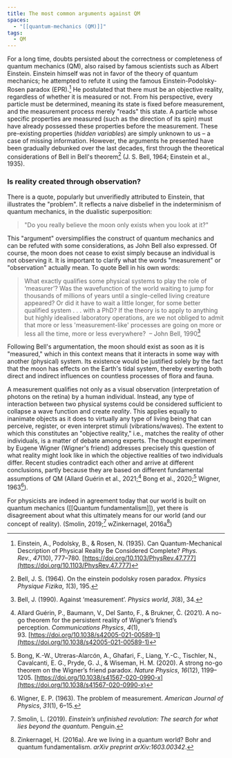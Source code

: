 ```yaml
---
title: The most common arguments against QM
spaces:
  - "[[quantum-mechanics (QM)]]"
tags:
  - QM
---
```



For a long time, doubts persisted about the correctness or completeness of quantum mechanics (QM), also raised by famous scientists such as Albert Einstein. Einstein himself was not in favor of the theory of quantum mechanics; he attempted to refute it using the famous Einstein-Podolsky-Rosen paradox (EPR).[^1] He postulated that there must be an objective reality, regardless of whether it is measured or not. From his perspective, every particle must be determined, meaning its state is fixed before measurement, and the measurement process merely "reads" this state. A particle whose specific properties are measured (such as the direction of its spin) must have already possessed these properties before the measurement. These pre-existing properties (*hidden variables*) are simply unknown to us – a case of missing information. However, the arguments he presented have been gradually debunked over the last decades, first through the theoretical considerations of Bell in Bell's theorem[^2] (J. S. Bell, 1964; Einstein et al., 1935).

### Is reality created through observation?

There is a quote, popularly but unverifiedly attributed to Einstein, that illustrates the "problem". It reflects a naive disbelief in the indeterminism of quantum mechanics, in the dualistic superposition:

> "Do you really believe the moon only exists when you look at it?"

This "argument" oversimplifies the construct of quantum mechanics and can be refuted with some considerations, as John Bell also expressed. Of course, the moon does not cease to exist simply because an individual is not observing it. It is important to clarify what the words "measurement" or "observation" actually mean. To quote Bell in his own words:


> What exactly qualifies some physical systems to play the role of ‘measurer’? Was the wavefunction of the world waiting to jump for thousands of millions of years until a single-celled living creature appeared? Or did it have to wait a little longer, for some better qualified system . . . with a PhD? If the theory is to apply to anything but highly idealised laboratory operations, are we not obliged to admit that more or less 'measurement-like' processes are going on more or less all the time, more or less everywhere? 
> – John Bell, 1990[^3]
>  

Following Bell's argumentation, the moon should exist as soon as it is "measured," which in this context means that it interacts in some way with another (physical) system. Its existence would be justified solely by the fact that the moon has effects on the Earth's tidal system, thereby exerting both direct and indirect influences on countless processes of flora and fauna.

A measurement qualifies not only as a visual observation (interpretation of photons on the retina) by a human individual. Instead, any type of interaction between two physical systems could be considered sufficient to collapse a wave function and create *reality*. This applies equally to inanimate objects as it does to virtually any type of living being that can perceive, register, or even interpret stimuli (vibrations/waves). The extent to which this constitutes an "objective reality," i.e., matches the reality of other individuals, is a matter of debate among experts.
The thought experiment by Eugene Wigner (Wigner's friend) addresses precisely this question of what reality might look like in which the objective realities of two individuals differ. Recent studies contradict each other and arrive at different conclusions, partly because they are based on different fundamental assumptions of QM (Allard Guérin et al., 2021;[^4] Bong et al., 2020;[^5] Wigner, 1963[^6]).

For physicists are indeed in agreement today that our world is built on quantum mechanics ([[Quantum fundamentalism]]), yet there is disagreement about what this ultimately means for our world (and our concept of reality). (Smolin, 2019;[^7] wZinkernagel, 2016a[^8])

[^1]: Einstein, A., Podolsky, B., & Rosen, N. (1935). Can Quantum-Mechanical Description of Physical Reality Be Considered Complete? _Phys. Rev._, _47_(10), 777–780. [https://doi.org/10.1103/PhysRev.47.777](https://doi.org/10.1103/PhysRev.47.777)
[^2]: Bell, J. S. (1964). On the einstein podolsky rosen paradox. _Physics Physique Fizika_, _1_(3), 195.
[^3]: Bell, J. (1990). Against ‘measurement’. _Physics world_, _3_(8), 34.
[^4]: Allard Guérin, P., Baumann, V., Del Santo, F., & Brukner, Č. (2021). A no-go theorem for the persistent reality of Wigner’s friend’s perception. _Communications Physics_, _4_(1), 93. [https://doi.org/10.1038/s42005-021-00589-1](https://doi.org/10.1038/s42005-021-00589-1)
[^5]: Bong, K.-W., Utreras-Alarcón, A., Ghafari, F., Liang, Y.-C., Tischler, N., Cavalcanti, E. G., Pryde, G. J., & Wiseman, H. M. (2020). A strong no-go theorem on the Wigner’s friend paradox. _Nature Physics_, _16_(12), 1199–1205. [https://doi.org/10.1038/s41567-020-0990-x](https://doi.org/10.1038/s41567-020-0990-x)
[^6]: Wigner, E. P. (1963). The problem of measurement. _American Journal of Physics_, _31_(1), 6–15.
[^7]: Smolin, L. (2019). _Einstein’s unfinished revolution: The search for what lies beyond the quantum_. Penguin.
[^8]: Zinkernagel, H. (2016a). Are we living in a quantum world? Bohr and quantum fundamentalism. _arXiv preprint arXiv:1603.00342_.